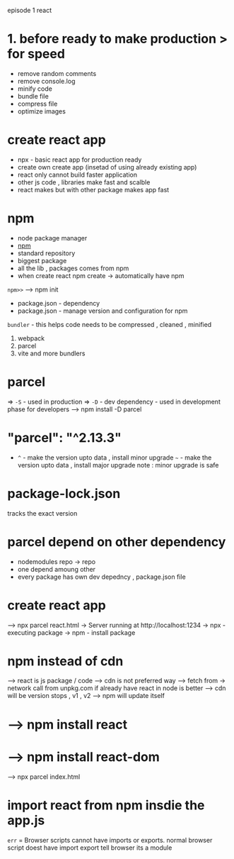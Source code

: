 episode 1  react 
# 1. before ready to make production > for speed
 - remove random comments 
 - remove console.log
 - minify code 
 - bundle file 
 - compress file 
 - optimize images 

# create react app 
- npx - basic react app for production ready 
- create own create app (insetad of using already existing app)
- react only cannot build faster application 
- other js code , libraries make fast and scalble 
- react makes but with other package makes app fast 


# npm 
- node package manager 
- [npm](https://www.npmjs.com/)
- standard repository 
- biggest package 
- all the lib , packages comes from npm 
- when create react npm create -> automatically have npm 

`npm>>`
--> npm init 
- package.json - dependency 
- package.json - manage version and configuration for npm 


<!-- install dependency  -->
`bundler` -  this helps  code needs to be compressed , cleaned , minified 
1. webpack
2. parcel
3. vite and more bundlers


# parcel 
=>  `-S` - used in production 
=>  `-D` - dev dependency - used in development phase for developers 
--> npm install -D parcel



# "parcel": "^2.13.3"
-  `^` - make the version upto data , install minor upgrade
   `~` - make the version upto data , install major upgrade
note :  minor upgrade is safe 

# package-lock.json
 tracks the exact version

# parcel depend on other dependency
  - nodemodules repo -> repo 
 - one depend amoung other 
 - every package has own dev depedncy , package.json file 

 
# create react app 
--> npx parcel react.html
-> Server running at http://localhost:1234
-> npx - executing package 
-> npm - install package 

# npm instead of cdn 
--> react is js package / code 
--> cdn is not preferred way 
--> fetch from -> network call from unpkg.com
if already have react in node is better 
--> cdn will be version stops , v1 , v2 
--> npm will update itself 
# --> npm install react
# --> npm install react-dom
<!-- $ npm i react-dom  // i means install  -->

-->  npx parcel index.html
# import react  from  npm insdie the app.js
`err` = Browser scripts cannot have imports or exports.
normal browser script doest have import export 
tell browser its a module



 







